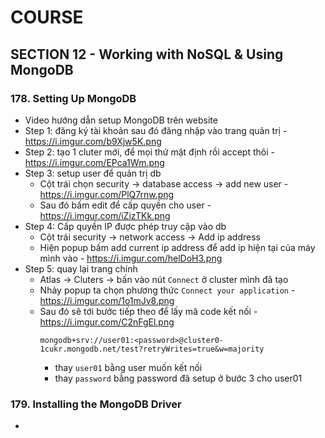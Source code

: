 # COURSE

## SECTION 12 - Working with NoSQL & Using MongoDB

### 178. Setting Up MongoDB

- Video hướng dẫn setup MongoDB trên website
- Step 1: đăng ký tài khoản sau đó đăng nhập vào trang quản trị - https://i.imgur.com/b9Xjw5K.png 
- Step 2: tạo 1 cluter mới, để mọi thứ mặt định rồi accept thôi - https://i.imgur.com/EPca1Wm.png
- Step 3: setup user để quản trị db
  - Cột trái chọn security -> database access -> add new user  - https://i.imgur.com/PlQ7rnw.png
  - Sau đó bấm edit để cấp quyền cho user - https://i.imgur.com/iZizTKk.png
- Step 4: Cấp quyền IP được phép truy cập vào db
  - Cột trái security -> network access -> Add ip address
  - Hiện popup bấm add current ip address để add ip hiện tại của máy mình vào - https://i.imgur.com/helDoH3.png
- Step 5: quay lại trang chính
  - Atlas -> Cluters -> bấn vào nút `Connect` ở cluster mình đã tạo
  - Nhảy popup ta chọn phương thức `Connect your application` - https://i.imgur.com/1o1mJv8.png
  - Sau đó sẽ tới bước tiếp theo để lấy mã code kết nối - https://i.imgur.com/C2nFgEl.png
    ```
    mongodb+srv://user01:<password>@cluster0-1cukr.mongodb.net/test?retryWrites=true&w=majority
    ```
    - thay `user01` bằng user muốn kết nối
    - thay `password` bằng password đã setup ở bước 3 cho user01

### 179. Installing the MongoDB Driver 

-